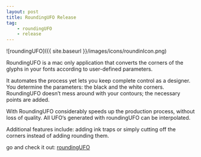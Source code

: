 ```yaml
---
layout: post
title: RoundingUFO Release
tag:
    - roundingUFO
    - release
---
```


![roundingUFO]({{ site.baseurl }}/images/icons/roundinIcon.png)

<!--more-->

RoundingUFO is a mac only application that converts the corners of the glyphs in your fonts according to user-defined parameters.

It automates the process yet lets you keep complete control as a designer. You determine the parameters: the black and the white corners. RoundingUFO doesn’t mess around with your contours; the necessary points are added.

With RoundingUFO considerably speeds up the production process, without loss of quality. All UFO‘s generated with roundingUFO can be interpolated.

Additional features include: adding ink traps or simply cutting off the corners instead of adding rounding them.

go and check it out: [roundingUFO](http://roundingufo.typemytype.com/)